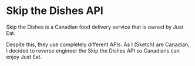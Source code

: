 # Skip the Dishes API

Skip the Dishes is a Canadian food delivery service that is owned by Just Eat.

Despite this, they use completely different APIs. As I (Sketch) are Canadian, I decided to reverse engineer the Skip the Dishes API so Canadians can enjoy Just Eat.
